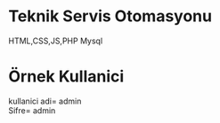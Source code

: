 # Teknik Servis Otomasyonu
HTML,CSS,JS,PHP
Mysql
# Örnek Kullanici
kullanici adi= admin 
<br>
Sifre= admin
